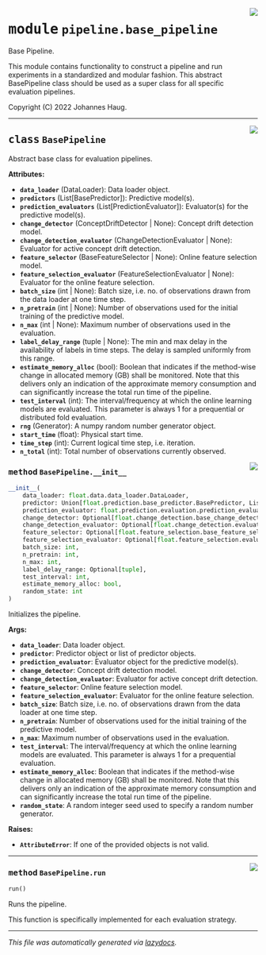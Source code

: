 <!-- markdownlint-disable -->

<a href="https://github.com/haugjo/float/tree/main/float/pipeline/base_pipeline.py#L0"><img align="right" style="float:right;" src="https://img.shields.io/badge/-source-cccccc?style=flat-square"></a>

# <kbd>module</kbd> `pipeline.base_pipeline`
Base Pipeline. 

This module contains functionality to construct a pipeline and run experiments in a standardized and modular fashion. This abstract BasePipeline class should be used as a super class for all specific evaluation pipelines. 

Copyright (C) 2022 Johannes Haug. 



---

<a href="https://github.com/haugjo/float/tree/main/float/pipeline/base_pipeline.py#L30"><img align="right" style="float:right;" src="https://img.shields.io/badge/-source-cccccc?style=flat-square"></a>

## <kbd>class</kbd> `BasePipeline`
Abstract base class for evaluation pipelines. 



**Attributes:**
 
 - <b>`data_loader`</b> (DataLoader):  Data loader object. 
 - <b>`predictors`</b> (List[BasePredictor]):  Predictive model(s). 
 - <b>`prediction_evaluators`</b> (List[PredictionEvaluator]):  Evaluator(s) for the predictive model(s). 
 - <b>`change_detector`</b> (ConceptDriftDetector | None):  Concept drift detection model. 
 - <b>`change_detection_evaluator`</b> (ChangeDetectionEvaluator | None):  Evaluator for active concept drift detection. 
 - <b>`feature_selector`</b> (BaseFeatureSelector | None):  Online feature selection model. 
 - <b>`feature_selection_evaluator`</b> (FeatureSelectionEvaluator | None):  Evaluator for the online feature selection. 
 - <b>`batch_size`</b> (int | None):  Batch size, i.e. no. of observations drawn from the data loader at one time step. 
 - <b>`n_pretrain`</b> (int | None):  Number of observations used for the initial training of the predictive model. 
 - <b>`n_max`</b> (int | None):  Maximum number of observations used in the evaluation. 
 - <b>`label_delay_range`</b> (tuple | None):  The min and max delay in the availability of labels in time steps. The delay is sampled uniformly from  this range. 
 - <b>`estimate_memory_alloc`</b> (bool):  Boolean that indicates if the method-wise change in allocated memory (GB) shall be monitored.  Note that this delivers only an indication of the approximate memory consumption and can significantly  increase the total run time of the pipeline. 
 - <b>`test_interval`</b> (int):  The interval/frequency at which the online learning models are evaluated. This parameter is always 1 for a  prequential or distributed fold evaluation. 
 - <b>`rng`</b> (Generator):  A numpy random number generator object. 
 - <b>`start_time`</b> (float):  Physical start time. 
 - <b>`time_step`</b> (int):  Current logical time step, i.e. iteration. 
 - <b>`n_total`</b> (int):  Total number of observations currently observed. 

<a href="https://github.com/haugjo/float/tree/main/float/pipeline/base_pipeline.py#L60"><img align="right" style="float:right;" src="https://img.shields.io/badge/-source-cccccc?style=flat-square"></a>

### <kbd>method</kbd> `BasePipeline.__init__`

```python
__init__(
    data_loader: float.data.data_loader.DataLoader,
    predictor: Union[float.prediction.base_predictor.BasePredictor, List[float.prediction.base_predictor.BasePredictor]],
    prediction_evaluator: float.prediction.evaluation.prediction_evaluator.PredictionEvaluator,
    change_detector: Optional[float.change_detection.base_change_detector.BaseChangeDetector],
    change_detection_evaluator: Optional[float.change_detection.evaluation.change_detection_evaluator.ChangeDetectionEvaluator],
    feature_selector: Optional[float.feature_selection.base_feature_selector.BaseFeatureSelector],
    feature_selection_evaluator: Optional[float.feature_selection.evaluation.feature_selection_evaluator.FeatureSelectionEvaluator],
    batch_size: int,
    n_pretrain: int,
    n_max: int,
    label_delay_range: Optional[tuple],
    test_interval: int,
    estimate_memory_alloc: bool,
    random_state: int
)
```

Initializes the pipeline. 



**Args:**
 
 - <b>`data_loader`</b>:  Data loader object. 
 - <b>`predictor`</b>:  Predictor object or list of predictor objects. 
 - <b>`prediction_evaluator`</b>:  Evaluator object for the predictive model(s). 
 - <b>`change_detector`</b>:  Concept drift detection model. 
 - <b>`change_detection_evaluator`</b>:  Evaluator for active concept drift detection. 
 - <b>`feature_selector`</b>:  Online feature selection model. 
 - <b>`feature_selection_evaluator`</b>:  Evaluator for the online feature selection. 
 - <b>`batch_size`</b>:  Batch size, i.e. no. of observations drawn from the data loader at one time step. 
 - <b>`n_pretrain`</b>:  Number of observations used for the initial training of the predictive model. 
 - <b>`n_max`</b>:  Maximum number of observations used in the evaluation. 
 - <b>`test_interval`</b>:  The interval/frequency at which the online learning models are evaluated. This parameter is always 1 for  a prequential evaluation. 
 - <b>`estimate_memory_alloc`</b>:  Boolean that indicates if the method-wise change in allocated memory (GB) shall be monitored.  Note that this delivers only an indication of the approximate memory consumption and can significantly  increase the total run time of the pipeline. 
 - <b>`random_state`</b>:  A random integer seed used to specify a random number generator. 



**Raises:**
 
 - <b>`AttributeError`</b>:  If one of the provided objects is not valid. 




---

<a href="https://github.com/haugjo/float/tree/main/float/pipeline/base_pipeline.py#L132"><img align="right" style="float:right;" src="https://img.shields.io/badge/-source-cccccc?style=flat-square"></a>

### <kbd>method</kbd> `BasePipeline.run`

```python
run()
```

Runs the pipeline. 

This function is specifically implemented for each evaluation strategy. 




---

_This file was automatically generated via [lazydocs](https://github.com/ml-tooling/lazydocs)._
